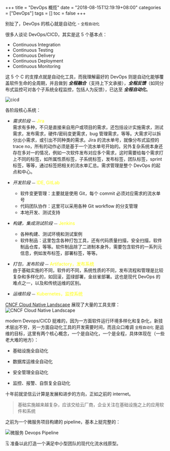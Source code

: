 +++
title = "DevOps  概揽"
date = "2018-08-15T12:19:19+08:00"
categories = ["DevOps"]
tags = []
toc = false
+++

别扯了，DevOps 的核心就是自动化 - `全程自动化`

<!--more-->

很多人谈论 DevOps/CICD，其实是这 5 个基本点：

-   Continuous Integration
-   Continuous Testing
-   Continuous Delivery
-   Continuous Deployment
-   Continuous Monitoring

这 5 个 C 的支撑点就是自动化工具，而我理解最好的 DevOps 则是自动化能够覆盖软件生命的全周期，并且做到 **_全程融合_**（支持上下文承接），_**全程反馈**_（如同分布式监控可对各个子系统全程监控，包括人为反馈），已达至 **_全程自动化_**。

![cicd](/images/devops/devops-tools.png)

各阶段核心系统：

-   _需求阶段_ ⏤ <font color="yellow">Jira</font>  
    需求有多种，不只是直接来自用户或项目的需求，还包括设计实施需求，测试需求，发布需求，硬件/密码变更需求，bug 管理需求，等等。大需求可以拆分出小需求，或引出不同种类的需求。Jira 的流水单号，就像分布式监控的 trace no，所有的动作必须是基于一个流水单号开始的。另外复杂系统本身还存在多对一的情况，例如一次软件发布对应多个需求，这时需要给每个需求打上不同的标签，如所属性质标签，子系统标签，发布标签，团队标签，sprint 标签，等等，通过标签把相关的流水单汇总。需求管理是整个 DevOps 的起点和中心。

-   _开发阶段_ ⏤ <font color="yellow">IDE, GitLab</font>

    -   软件变更管理：主要就是使用 Git，每个 commit 必须对应需求的流水单号
    -   代码团队协作：这里可以采用各种 Git workflow 的分支管理
    -   本地开发、测试支持

-   _构建，集成测试阶段_ ⏤ <font color="yellow">Jenkins</font>

    -   各种构建、测试环境和测试案例
    -   软件制品：这里包含各种打包工具，还有代码质量扫描，安全扫描，软件制品仓库，等等。软件制品除了二进制本身外，需要包含软件的一系列元信息，例如发布标签，部署标签，等等。

-   _打包，发布阶段_ ⏤ <font color="yellow">Artifactory，发布系统</font>  
    由于基础实施的不同，软件的不同，系统性质的不同，发布流程和管理是比较复杂和多样化的，如回滚，蓝绿部署，金丝雀部署。这也是现代 DevOps 的难点之一，以及和传统运维的区别。

-   _运维阶段_ ⏤ <font color="yellow">Kubernetes，监控系统</font>

[CNCF Cloud Native Landscape](https://landscape.cncf.io/) 展现了大量的工具支撑：  
![CNCF Cloud Native Landscape](/images/cncf/landscape.png)

modern Devops/CICD 挺难的，因为一方面软件运行环境多样化和复杂化，新技术层出不穷，另一方面自动化工具的开发需要时间，而且众口难调
`全程自动化` 是运维的目标，这里有两个核心概念，一个是自动化，一个是全程，具体体现在（一些老大难的地方）：

-   基础设施全自动化

-   数据库运维全自动化

-   安全管理全自动化

-   监控、报警、自恢复全自动化

十年前就坚信云计算是发展和进步的方向，正如之前的 internet。

> 基础实施越来越复杂，应该交给云厂商，企业关注在基础设施之上的应用软件和系统

之前为一个微服务项目构建的 pipeline，基本上挺完整的：

![微服务 Devops Pipeline](/images/devops/devops-pipeline.jpg)

🗓 准备以此打造一个满足中小型团队的现代化流水线原型。

